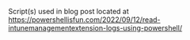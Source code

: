 Script(s) used in blog post located at https://powershellisfun.com/2022/09/12/read-intunemanagementextension-logs-using-powershell/